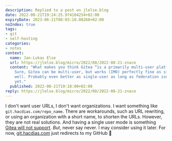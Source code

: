```yaml
---
description: Replied to a post on jlelse.blog
date: 2022-08-21T19:24:25.974104254+02:00
expiryDate: 2023-06-21T08:03:10.08268+02:00
noIndex: true
tags:
- git
- self-hosting
categories:
- notes
context:
  name: Jan-Lukas Else
  url: https://jlelse.blog/micro/2022/08/2022-08-21-znace
  content: "What makes you think Gitea “is a primarily multi-user platform”? \U0001F914
    Sure, Gitea can be multi-user, but works (IMO) perfectly fine as single-user as
    well. Probably even better as single-user as long as federation isn’t finished
    yet."
  published: 2022-08-21T19:18:00+02:00
reply: https://jlelse.blog/micro/2022/08/2022-08-21-znace
---
```


I don't want user URLs, I don't want organizations. I want something like `git.hacdias.com/repo_name`. There are workarounds, such as URL rewriting, or using an organization with a short name, to shorten the URLs. However, they are not real solutions. And having a single user mode is something [Gitea will not support](https://github.com/go-gitea/gitea/issues/11028#issuecomment-1018745997). _But_, never say never. I may consider using it later. For now, [git.hacdias.com](https://git.hacdias.com) just redirects to my GitHub 🫢
